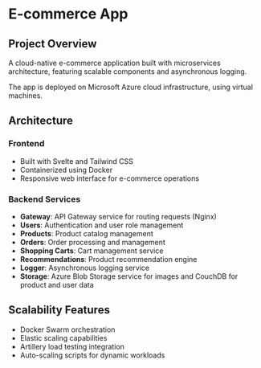 # E-commerce App

## Project Overview

A cloud-native e-commerce application built with microservices architecture, featuring scalable components and asynchronous logging.

The app is deployed on Microsoft Azure cloud infrastructure, using virtual machines.

## Architecture

### Frontend

- Built with Svelte and Tailwind CSS
- Containerized using Docker
- Responsive web interface for e-commerce operations

### Backend Services

- **Gateway**: API Gateway service for routing requests (Nginx)
- **Users**: Authentication and user role management
- **Products**: Product catalog management
- **Orders**: Order processing and management
- **Shopping Carts**: Cart management service
- **Recommendations**: Product recommendation engine
- **Logger**: Asynchronous logging service
- **Storage**: Azure Blob Storage service for images and CouchDB for product and user data

## Scalability Features

- Docker Swarm orchestration
- Elastic scaling capabilities
- Artillery load testing integration
- Auto-scaling scripts for dynamic workloads
